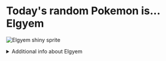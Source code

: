 # Today's random Pokemon is... Elgyem

![Elgyem shiny sprite](https://raw.githubusercontent.com/PokeAPI/sprites/master/sprites/pokemon/shiny/605.png)

<details>
<summary>Additional info about Elgyem</summary>

| srpite type | image |
|------|------|
| back_default | ![Elgyem back_default sprite](https://raw.githubusercontent.com/PokeAPI/sprites/master/sprites/pokemon/back/605.png) |
| back_shiny | ![Elgyem back_shiny sprite](https://raw.githubusercontent.com/PokeAPI/sprites/master/sprites/pokemon/back/shiny/605.png) |
| front_default | ![Elgyem front_default sprite](https://raw.githubusercontent.com/PokeAPI/sprites/master/sprites/pokemon/605.png) | </details>